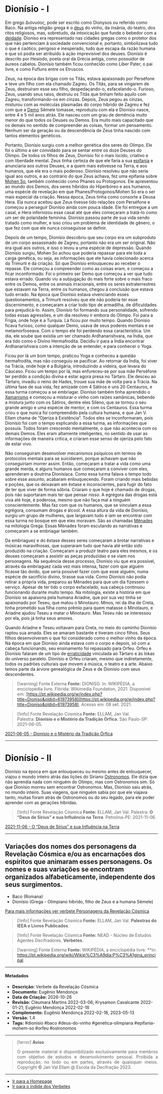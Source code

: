 # Dionísio - I

Em grego Διόνυσος, pode ser escrito como Dionysos ou referido como Baco. Na antiga religião grega é o [deus](Deus.md) do vinho, da insânia, do teatro, dos ritos religiosos, mas, sobretudo, da intoxicação que funde o bebedor com a [deidade](Deidade.md). Dioniso era representado nas cidades gregas como o protetor dos que não pertenciam à sociedade convencional e, portanto, simbolizava tudo o que é caótico, perigoso e inesperado, tudo que escapa da razão humana e que só podia ser atribuído à ação imprevisível dos deuses. Dionísio é descrito por Hesíodo, poeta oral da Grécia antiga, como possuidor de áureos cabelos. Dionísio também ficou conhecido como Liber Pater, o pai livre, e como Fufluns entre os Etruscos.

Zeus, na época das brigas com os Titãs, estava apaixonado por Perséfone e teve um filho com ela chamado Zagreu. Os Titãs, para se vingarem de Zeus, destruíram esse seu filho, despedaçando-o, esfacelando-o. Furioso, Zeus, usando seus raios, destruiu os Titãs que tinham feito aquilo com Zagreu, transformando-os em cinzas. Depois, Zeus pegou as cinzas, misturou com as moléculas plasmadas do corpo híbrido de Zagreu e fez com que a [Demo](Demos.md) Sêmele tomasse, reproduziu com ela e Dionísio nasce, entre 4 e 5 mil anos atrás. Ele nasceu com um grau de demência muito menor do que todos os Deuses ou Demos. Era muito mais capacitado que os demais no sentido de compreender as coisas, formar um pensamento. Nenhum ser da geração ou da descendência de Zeus tinha nascido com tantos elementos genéticos.

Portanto, Dionísio surgiu com a melhor genética dos seres do Olimpo. Ele foi o último a ser convidado para se sentar entre os doze Deuses do Olimpo. De todos os filhos de Zeus, Dionísio foi o mais lúcido, criativo e com liberdade mental. Zeus tinha certeza de que ele faria a sua [epifania](Epifania.md) e anunciaria aos outros Deuses, e a quem mais estivesse na Terra, e aos humanos, que ele era o mais poderoso. Dionísio resolveu que não seria igual aos outros, e ao contrário do que Zeus achava, fez uma epifania sobre [Mohen So](Mohen%20So.md), também conhecido como Phanes ou Protogonos. Ele apresentou ao mundo dos Demos, dos seres híbridos do Hiperbóreo e aos humanos, uma espécie de revelação em que Phanes/Protogonos/Mohen So era o ser mais especial da criação. Nessa época, Zeus tinha como consorte a Deusa Hera. Ela nunca aceitou que Zeus tivesse tido relações com Perséfone e começou a perseguir Dionísio ainda com pouca idade. Ele foi entregue a um casal, e Hera infernizou esse casal até que eles começaram a tratá-lo como um ser de polaridade feminina. Dionísio passou parte de sua vida sendo tratado como mulher, e isso criou um problema de identidade de gênero, o que fez com que ele nunca conseguisse se definir.

Depois de um tempo, Dionísio descobriu que seu corpo era um subproduto de um corpo assassinado de Zagreu, portanto não era um ser original. Não era igual aos outros, e isso o levou a uma espécie de depressão. Quando Dionísio surgiu, Mohen So achou que poderia repassar para ele toda a carga genética, ou seja, as informações que ele havia colecionado acerca da Trimurti e da criação. Só que Dionísio enlouqueceu ao receber o repasse. Ele começou a compreender como as coisas eram, e começou a ficar inconformado. Foi o primeiro ser Demo que começou a ver que tudo estava errado. Quando viu a subjugação do mais forte sobre o mais fraco entre os Demos, entre os animais irracionais, entre os seres extraterrestres que estavam na Terra, entre os humanos, chegou à conclusão que estava tudo errado. Na época que Dionísio estava vivenciando esses questionamentos, a Trimurti resolveu que ele não poderia ter esse discernimento, e começaram a criar todo tipo de armadilha, de dificuldades para prejudicá-lo. Assim, Dionísio foi formando sua personalidade, sofrendo todas essas agressões, e um dia resolveu ir embora do Olimpo. Foi para a Frigia, onde hoje é a Turquia. Lá ficou por muito tempo. Quando Dionísio ficava furioso, como qualquer Demo, usava de seus poderes mentais e se metamorfoseava. Com o tempo ele foi perdendo essa característica. Um dia, ele soube que existia um ser chamado Ardhanarishvara, na Índia, que era tido como o Divino Hermafrodita. Decidiu ir para a Índia encontrar Ardhanarishvara com a intenção de se entender, e para conhecer o Yoga.

Ficou por lá um bom tempo, praticou Yoga e conheceu a questão hermafrodita, mas não conseguiu se pacificar. Ao retornar da Índia, foi viver na Trácia, onde hoje é a Bulgária, introduzindo a videira, que levara do Cáucaso. Ficou um tempo por lá, mas enfureceu-se por sua mãe Perséfone ter perdido a condição divina e estar agora presa no Tártaro. Ele desceu ao Tártaro, invadiu o reino de Hades, trouxe sua mãe de volta para a Trácia. Na última fase de sua vida, fez amizade com 4 Sátiros e uns 20 Centauros, e essa turma começou a se embriagar. Dionísio também tinha aprendido o [Xamanismo](Administração/Governança/Projetos%20de%20Pesquisas/Xamanismo.md) e começou a misturar o vinho com raízes xamânicas, bebendo a mistura junto com os Sátiros, dentre eles Sileno, que se tornou o seu grande amigo e uma espécie de mentor, e com os Centauros. Essa turma criou o que nunca foi compreendido pela cultura humana, e que Jan V. Ellam chama de “Ojeriza à Existência”. Todos eles se inconformaram, pois Dionísio foi com o tempo explicando a essa turma, as informações que possuía. Todos foram crescendo mentalmente, o que não acontecia com os demais Demos. Eles eram altamente inteligentes, no sentido de usar as informações de maneira crítica, e criaram esse senso de ojeriza pelo fato de estar vivo.

Não conseguiram desenvolver mecanismos psíquicos em termos de protocolos mentais para se suicidarem, porque achavam que não conseguiriam morrer assim. Então, começaram a tratar a vida como uma grande merda, e alguns humanos que começaram a conviver com eles, aprenderam a doutrina Dionisíaca. Como essa turma falava o tempo todo sobre esse assunto, acabaram enlouquecendo. Foram criando mais bebidas e poções, que os deixavam em êxtase e inconscientes, para fugir do fato de ter que viver de forma sóbria. Criaram o que hoje é chamado de drogas, pois não suportaram mais ter que pensar nisso. A egrégora das drogas está viva até hoje, é poderosa, mesmo que não faça mal a ninguém conscientemente. Mas faz com que os humanos, que se vinculam a essa egrégora, consumam drogas e álcool. A essa altura da vida de Dionísio, surgiu um grupo de mulheres, que largavam tudo e iam se encontrar com essa turma no bosque em que eles moravam. São as chamadas [Mênades](Mênades.md) na mitologia Grega. Essas Mênades foram escutando as narrativas e começaram a se embriagar também.

Da embriaguez e do êxtase desses seres começaram a brotar narrativas e músicas maravilhosas, que superaram tudo que havia até então sido produzido na criação. Começaram a produzir teatro para eles mesmos, e os deuses começaram a assistir as peças produzidas e se viam nos personagens. Na sequência desse processo, Dionísio viu que era possível, através da embriaguez cada vez mais intensa, fazer com que alguém ficasse tão doido, que seria possível fazer com que esse alguém, numa espécie de sacrifício divino, tirasse sua vida. Como Dionísio não podia retirar a própria vida, preparou as Mênades para que um dia fizessem o serviço. Apesar de ter tido o corpo esfacelado, sua cabeça continuou funcionando durante muito tempo. Na mitologia, existe a história em que Dionísio se apaixona pela humana Ariadne, que por sua vez tinha se apaixonado por Teseu, que matou o Minotauro. Minos, rei da ilha de Creta, tinha prometido sua filha como prêmio para quem matasse o Minotauro, e Ariadne ajudou Teseu a matar o Minotauro. Mas Teseu não se interessou por ela, pois já tinha seus amores.

Quando Ariadne e Teseu voltavam para Creta, no meio do caminho Dionísio raptou sua amada. Eles se amaram bastante e tiveram cinco filhos. Seus filhos desenvolveram o que foi considerado como o melhor vinho da época. Na época em que Dionísio ainda estava com o corpo e depois, só com a cabeça funcionando, seu ensinamento foi repassado para Orfeu. Orfeu e Dionísio falaram de um tipo de [erraticidade](Erraticidade.md) vinculada ao Tártaro e às lokas do universo paralelo. Dionísio e Orfeu criaram, mesmo que indiretamente, todos os padrões culturais que movem a música, o teatro e a arte. Abaixo temos parte da árvore genealógica de Zeus e de Dionísio com seus descendentes.

> [!warning] Fonte Externa
> **Fonte:** DIONISO. In: WIKIPÉDIA, a enciclopédia livre. Flórida: Wikimedia Foundation, 2021. Disponível em: [https://pt.wikipedia.org/w/index.php?title=Dioniso&oldid=61973958](https://pt.wikipedia.org/w/index.php?title=Dioniso&oldid=61973958). Acesso em: 08 set. 2021.

> [!info] Fonte Revelação Cósmica
> **Fonte:** ELLAM, Jan Val. Palestra: **Dionísio e o Mistério da Tradição Órfica**. São Paulo-SP: 2021-06-05.

[2021-06-05 - Dionísio e o Mistério da Tradição Órfica](2021-06-05%20-%20Dionísio%20e%20o%20Mistério%20da%20Tradição%20Órfica.md)

---
# Dionísio - II

Dionísio na época em que enlouqueceu ou mesmo antes de enlouquecer, viajou o mundo inteiro atrás das lições do Siriano [Ostronomos](Ostronomos.md). Ele dizia que não aprendia nada com ninguém do Olimpo, mas com Ostronomos sim. Só que Dionísio morreu sem encontrar Ostronomos. Mas, Dionísio saiu atrás, no mundo inteiro. Suas viagens, que ninguém sabia por que ele viajava tanto, muitas foram atrás de Ostronomos ou do seu legado, para ele poder aprender com as gerações híbridas.

> [!info] Fonte Revelação Cósmica
> **Fonte:** ELLAM, Jan Val. Palestra: **O “Deus de Sírius” e sua Influência na Terra**. Petrolina-PE: 2021-11-06.

[2021-11-06 - O “Deus de Sírius” e sua Influência na Terra](Árvore%20do%20Conhecimento/Fichas/Grupo%20II%20-%20Temática%20Extreterrestre/2021-11-06%20-%20O%20“Deus%20de%20Sírius”%20e%20sua%20Influência%20na%20Terra.md)

---
## Variações dos nomes dos personagens da Revelação Cósmica e/ou as encarnações dos espíritos que animaram esses personagens. Os nomes e suas variações se encontram organizados alfabeticamente, independente dos seus surgimentos.

- Baco (Romana)
- Dionísio (Grega - Olimpiano híbrido, filho de Zeus e a humana Sémele) 
 
[Para mais informações ver verbete Personagens da Revelação Cósmica](Personagens%20da%20Revelação%20Cósmica.md) 
  
> [!info] Fonte Revelação Cósmica
>**Fonte:** ELLAM, Jan Val. **Palestras do IEEA e Livros Publicados**. 

> [!info] Fonte Revelação Cósmica
>**Fonte:** NEAD - Núcleo de Estudos Agentes Decifradores. **Verbetes**. 

> [!warning] Fonte Externa
>**Fonte:** WIKIPÉDIA, a enciclopédia livre. **in: https://pt.wikipedia.org/wiki/Wikip%C3%A9dia:P%C3%A1gina_principal. 

---
#### Metadados

-   **Descrição:** Verbete da Revelação Cósmica
-   **Documento:** Eugênio Mendonça
-   **Data de Criação:** 2026-10-26
-   **Revisão:** Cleumara Martins 2022-03-06; Krysamon Cavalcante 2022-01-21; Eugênio Mendonça 2022-02-18
-   **Complemento:** Eugênio Mendonça 2022-02-18, 2023-05-13
-   **Versão**: 1.4
-   **Tags:** #dionisio #baco #deus-do-vinho #genetica-olimpiana #epifania-mohem-so #orfeu #ostronomos

---
> [!error] **Aviso**
> <p align="justify">O presente material é disponibilizado exclusivamente para membros com objetivo de estudos e desenvolvimento pessoal. Proibida a reprodução, no todo ou em partes, através de quaisquer meios. Copyright © Jan Val Ellam @ Escola da Decifração 2023. </p>

---
- [Ir para a Homepage](Homepage.canvas)
- [Ir para o índide dos Verbetes](ÍNDIDE%20GERAL%20DOS%20VERBETES.canvas)